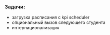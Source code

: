 ### Задачи:
- загрузка расписания с kpi scheduler
- опциональный вызов следующего студента
- интернационализация
